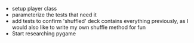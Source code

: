 - setup player class
- parameterize the tests that need it
- add tests to confirm 'shuffled' deck contains everything previously, as I would also like to 
    write my own shuffle method for fun
- Start researching pygame 
